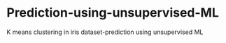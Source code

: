 # Prediction-using-unsupervised-ML
K means clustering in iris dataset-prediction using unsupervised ML
